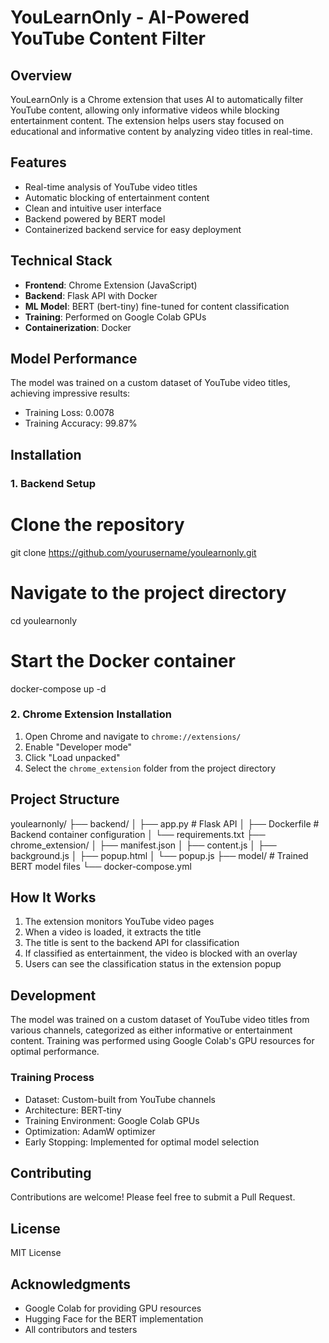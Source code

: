 # YouLearnOnly - AI-Powered YouTube Content Filter

## Overview
YouLearnOnly is a Chrome extension that uses AI to automatically filter YouTube content, allowing only informative videos while blocking entertainment content. The extension helps users stay focused on educational and informative content by analyzing video titles in real-time.

## Features
- Real-time analysis of YouTube video titles
- Automatic blocking of entertainment content
- Clean and intuitive user interface
- Backend powered by BERT model
- Containerized backend service for easy deployment

## Technical Stack
- **Frontend**: Chrome Extension (JavaScript)
- **Backend**: Flask API with Docker
- **ML Model**: BERT (bert-tiny) fine-tuned for content classification
- **Training**: Performed on Google Colab GPUs
- **Containerization**: Docker

## Model Performance
The model was trained on a custom dataset of YouTube video titles, achieving impressive results:
- Training Loss: 0.0078
- Training Accuracy: 99.87%

## Installation

### 1. Backend Setup

# Clone the repository
git clone https://github.com/yourusername/youlearnonly.git

# Navigate to the project directory
cd youlearnonly

# Start the Docker container
docker-compose up -d


### 2. Chrome Extension Installation
1. Open Chrome and navigate to `chrome://extensions/`
2. Enable "Developer mode"
3. Click "Load unpacked"
4. Select the `chrome_extension` folder from the project directory

## Project Structure

youlearnonly/
├── backend/
│   ├── app.py           # Flask API
│   ├── Dockerfile       # Backend container configuration
│   └── requirements.txt
├── chrome_extension/
│   ├── manifest.json
│   ├── content.js
│   ├── background.js
│   ├── popup.html
│   └── popup.js
├── model/              # Trained BERT model files
└── docker-compose.yml


## How It Works
1. The extension monitors YouTube video pages
2. When a video is loaded, it extracts the title
3. The title is sent to the backend API for classification
4. If classified as entertainment, the video is blocked with an overlay
5. Users can see the classification status in the extension popup

## Development
The model was trained on a custom dataset of YouTube video titles from various channels, categorized as either informative or entertainment content. Training was performed using Google Colab's GPU resources for optimal performance.

### Training Process
- Dataset: Custom-built from YouTube channels
- Architecture: BERT-tiny
- Training Environment: Google Colab GPUs
- Optimization: AdamW optimizer
- Early Stopping: Implemented for optimal model selection

## Contributing
Contributions are welcome! Please feel free to submit a Pull Request.

## License
MIT License

## Acknowledgments
- Google Colab for providing GPU resources
- Hugging Face for the BERT implementation
- All contributors and testers